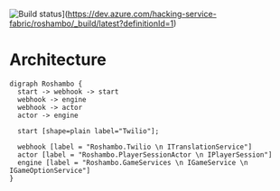 ![Build status](https://dev.azure.com/hacking-service-fabric/roshambo/_apis/build/status/roshambo-Azure%20Service%20Fabric%20application-CI)](https://dev.azure.com/hacking-service-fabric/roshambo/_build/latest?definitionId=1)

# Architecture

```
digraph Roshambo {
  start -> webhook -> start
  webhook -> engine
  webhook -> actor
  actor -> engine

  start [shape=plain label="Twilio"];
  
  webhook [label = "Roshambo.Twilio \n ITranslationService"]
  actor [label = "Roshambo.PlayerSessionActor \n IPlayerSession"]
  engine [label = "Roshambo.GameServices \n IGameService \n IGameOptionService"]
}
```